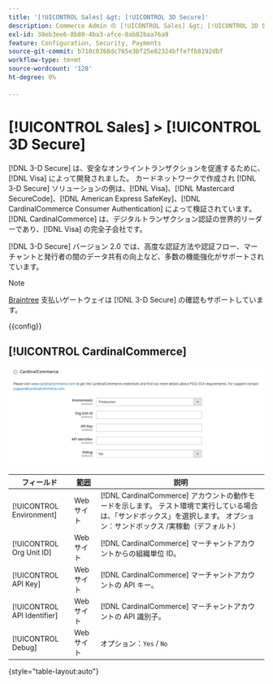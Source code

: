 ```yaml
---
title: '[!UICONTROL Sales] &gt; [!UICONTROL 3D Secure]'
description: Commerce Admin の [!UICONTROL Sales] &gt; [!UICONTROL 3D Secure] ページで設定を確認します。
exl-id: 38eb3ee6-8b80-4ba3-afce-8ab82baa76a9
feature: Configuration, Security, Payments
source-git-commit: b710c0368dc765e3bf25e82324bffe7fb8192dbf
workflow-type: tm+mt
source-wordcount: '128'
ht-degree: 0%

---
```


# [!UICONTROL Sales] > [!UICONTROL 3D Secure]

[!DNL 3-D Secure] は、安全なオンライントランザクションを促進するために、[!DNL Visa] によって開発されました。 カードネットワークで作成され [!DNL 3-D Secure] ソリューションの例は、[!DNL Visa]、[!DNL Mastercard SecureCode]、[!DNL American Express SafeKey]、[!DNL CardinalCommerce Consumer Authentication] によって検証されています。 [!DNL CardinalCommerce] は、デジタルトランザクション認証の世界的リーダーであり、[!DNL Visa] の完全子会社です。

[!DNL 3-D Secure] バージョン 2.0 では、高度な認証方法や認証フロー、マーチャントと発行者の間のデータ共有の向上など、多数の機能強化がサポートされています。

>[!NOTE]
>
>[Braintree](../../stores-purchase/braintree.md) 支払いゲートウェイは [!DNL 3-D Secure] の確認もサポートしています。

{{config}}

## [!UICONTROL CardinalCommerce]

![CardinalCommerce](./assets/3d-secure-cardinalcommerce.png)<!-- zoom -->

| フィールド | [ 範囲 ](../../getting-started/websites-stores-views.md#scope-settings) | 説明 |
|--- |--- |--- |
| [!UICONTROL Environment] | Web サイト | [!DNL CardinalCommerce] アカウントの動作モードを示します。 テスト環境で実行している場合は、「サンドボックス」を選択します。 オプション：サンドボックス /実稼動（デフォルト） |
| [!UICONTROL Org Unit ID] | Web サイト | [!DNL CardinalCommerce] マーチャントアカウントからの組織単位 ID。 |
| [!UICONTROL API Key] | Web サイト | [!DNL CardinalCommerce] マーチャントアカウントの API キー。 |
| [!UICONTROL API Identifier] | Web サイト | [!DNL CardinalCommerce] マーチャントアカウントの API 識別子。 |
| [!UICONTROL Debug] | Web サイト | オプション：`Yes` / `No` |

{style="table-layout:auto"}
